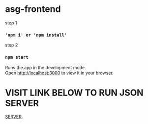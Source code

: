 # asg-frontend

step 1

### `'npm i' or 'npm install'`

step 2

### `npm start`
Runs the app in the development mode.\
Open [http://localhost:3000](http://localhost:3000) to view it in your browser.


# VISIT LINK BELOW TO RUN JSON SERVER

[SERVER](https://github.com/taevonjordan11/asg-backend).


